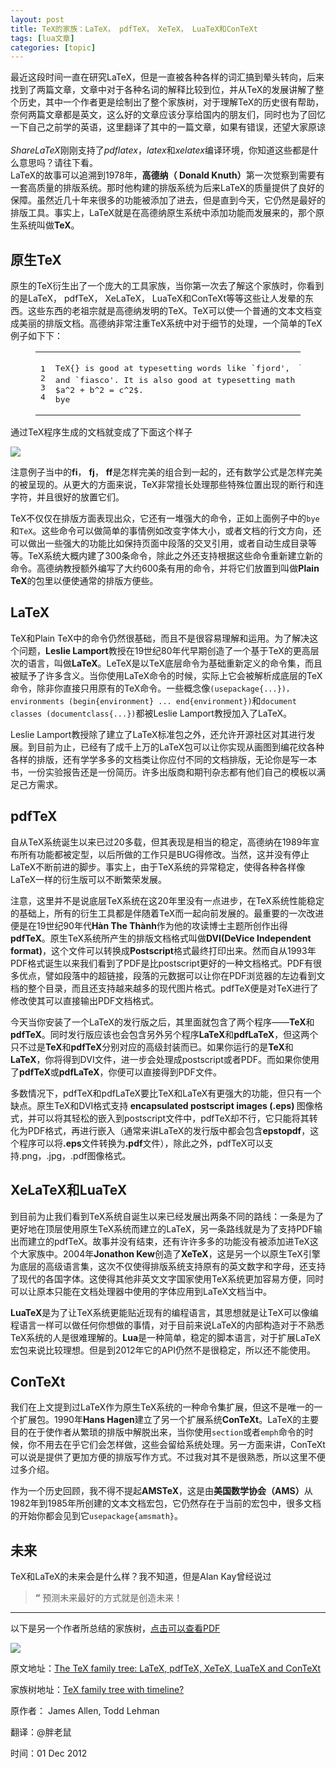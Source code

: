 ```yaml
---
layout: post
title: TeX的家族：LaTeX， pdfTeX， XeTeX， LuaTeX和ConTeXt 
tags: [lua文章]
categories: [topic]
---
```

<p>最近这段时间一直在研究LaTeX，但是一直被各种各样的词汇搞到晕头转向，后来找到了两篇文章，文章中对于各种名词的解释比较到位，并从TeX的发展讲解了整个历史，其中一个作者更是绘制出了整个家族树，对于理解TeX的历史很有帮助，奈何两篇文章都是英文，这么好的文章应该分享给国内的朋友们，同时也为了回忆一下自己之前学的英语，这里翻译了其中的一篇文章，如果有错误，还望大家原谅<br/><br/><em>ShareLaTeX</em>刚刚支持了<em>pdflatex</em>，<em>latex</em>和<em>xelatex</em>编译环境，你知道这些都是什么意思吗？请往下看。<br/>LaTeX的故事可以追溯到1978年，<strong>高德纳（ Donald Knuth）</strong>第一次觉察到需要有一套高质量的排版系统。那时他构建的排版系统为后来LaTeX的质量提供了良好的保障。虽然近几十年来很多的功能被添加了进去，但是直到今天，它仍然是最好的排版工具。事实上，LaTeX就是在高德纳原生系统中添加功能而发展来的，那个原生系统叫做<strong>TeX</strong>。</p>
<h2 id="原生TeX"><a href="#原生TeX" class="headerlink" title="原生TeX"></a>原生TeX</h2><p>原生的TeX衍生出了一个庞大的工具家族，当你第一次去了解这个家族时，你看到的是LaTeX， pdfTeX， XeLaTeX， LuaTeX和ConTeXt等等这些让人发晕的东西。这些东西的老祖宗就是高德纳发明的TeX。TeX可以使一个普通的文本文档变成美丽的排版文档。高德纳非常注重TeX系统中对于细节的处理，一个简单的TeX例子如下下：<br/></p><figure class="highlight tex"><table><tbody><tr><td class="gutter"><pre><span class="line">1</span><br/><span class="line">2</span><br/><span class="line">3</span><br/><span class="line">4</span><br/></pre></td><td class="code"><pre><span class="line"><span class="tag"><span class="name">TeX</span><span class="string">{}</span></span> is good at typesetting words like `fjord&#39;， `efficiency&#39;，</span><br/><span class="line">and `fiasco&#39;. It is also good at typesetting math like，</span><br/><span class="line"><span class="formula">$a^2 + b^2 = c^2$</span>.</span><br/><span class="line"><span class="tag"><span class="name">bye</span></span></span><br/></pre></td></tr></tbody></table></figure><p></p>
<p>通过TeX程序生成的文档就变成了下面这个样子</p>
<img src="http://fatmouse.xyz//uploads/tex-example.png"/>
<p>注意例子当中的<strong>fi</strong>， <strong>fj</strong>， <strong>ff</strong>是怎样完美的组合到一起的，还有数学公式是怎样完美的被呈现的。从更大的方面来说，TeX非常擅长处理那些特殊位置出现的断行和连字符，并且很好的放置它们。</p>
<p>TeX不仅仅在排版方面表现出众，它还有一堆强大的命令，正如上面例子中的<code>bye</code>和<code>TeX</code>。这些命令可以做简单的事情例如改变字体大小，或者文档的行文方向，还可以做出一些强大的功能比如保持页面中段落的交叉引用，或者自动生成目录等等。TeX系统大概内建了300条命令，除此之外还支持根据这些命令重新建立新的命令。高德纳教授额外编写了大约600条有用的命令，并将它们放置到叫做<strong>Plain TeX</strong>的包里以便使通常的排版方便些。</p>
<h2 id="LaTeX"><a href="#LaTeX" class="headerlink" title="LaTeX"></a>LaTeX</h2><p>TeX和Plain TeX中的命令仍然很基础，而且不是很容易理解和运用。为了解决这个问题，<strong>Leslie Lamport</strong>教授在19世纪80年代早期创造了一个基于TeX的更高层次的语言，叫做<strong>LaTeX</strong>。LeTeX是以TeX底层命令为基础重新定义的命令集，而且被赋予了许多含义。当你使用LaTeX命令的时候，实际上它会被解析成底层的TeX命令，除非你直接只用原有的TeX命令。一些概念像<code>(usepackage{...})， environments (begin{environment} ... end{environment})</code>和<code>document classes (documentclass{...})</code>都被Leslie Lamport教授加入了LaTeX。</p>
<p>Leslie Lamport教授除了建立了LaTeX标准包之外，还允许开源社区对其进行发展。到目前为止，已经有了成千上万的LaTeX包可以让你实现从画图到编花纹各种各样的排版，还有学学多多的文档类让你应付不同的文档排版，无论你是写一本书，一份实验报告还是一份简历。许多出版商和期刊杂志都有他们自己的模板以满足己方需求。</p>
<h2 id="pdfTeX"><a href="#pdfTeX" class="headerlink" title="pdfTeX"></a>pdfTeX</h2><p>自从TeX系统诞生以来已过20多载，但其表现是相当的稳定，高德纳在1989年宣布所有功能都被定型，以后所做的工作只是BUG得修改。当然，这并没有停止LaTeX不断前进的脚步。事实上，由于TeX系统的异常稳定，使得各种各样像LaTeX一样的衍生版可以不断繁荣发展。</p>
<p>注意，这里并不是说底层TeX系统在这20年里没有一点进步，在TeX系统性能稳定的基础上，所有的衍生工具都是伴随着TeX而一起向前发展的。最重要的一次改进便是在19世纪90年代<strong>Hàn The Thành</strong>作为他的攻读博士主题所创作出得<strong>pdfTeX</strong>。原生TeX系统所产生的排版文档格式叫做<strong>DVI(DeVice Independent format)</strong>，这个文件可以转换成<strong>Postscript</strong>格式最终打印出来。然而自从1993年PDF格式诞生以来我们看到了PDF是比postscript更好的一种文档格式。PDF有很多优点，譬如段落中的超链接，段落的元数据可以让你在PDF浏览器的左边看到文档的整个目录，而且还支持越来越多的现代图片格式。pdfTeX便是对TeX进行了修改使其可以直接输出PDF文档格式。</p>
<p>今天当你安装了一个LaTeX的发行版之后，其里面就包含了两个程序——<strong>TeX</strong>和<strong>pdfTeX</strong>。同时发行版应该也会包含另外另个程序<strong>LaTeX</strong>和<strong>pdfLaTeX</strong>，但这两个只不过是<strong>TeX</strong>和<strong>pdfTeX</strong>分别对应的高级封装而已。如果你运行的是<strong>TeX</strong>和<strong>LaTeX</strong>，你将得到DVI文件，进一步会处理成postscript或者PDF。而如果你使用了<strong>pdfTeX</strong>或<strong>pdfLaTeX</strong>，你便可以直接得到PDF文件。</p>
<p>多数情况下，pdfTeX和pdfLaTeX要比TeX和LaTeX有更强大的功能，但只有一个缺点。原生TeX和DVI格式支持<strong> encapsulated postscript images (.eps) </strong>图像格式，并可以将其轻松的嵌入到postscript文件中，pdfTeX却不行，它只能将其转化为PDF格式，再进行嵌入（通常来讲LaTeX的发行版中都会包含<strong>epstopdf</strong>，这个程序可以将<strong>.eps</strong>文件转换为<strong>.pdf</strong>文件），除此之外，pdfTeX可以支持.png，.jpg，.pdf图像格式。</p>
<h2 id="XeLaTeX和LuaTeX"><a href="#XeLaTeX和LuaTeX" class="headerlink" title="XeLaTeX和LuaTeX"></a>XeLaTeX和LuaTeX</h2><p>到目前为止我们看到TeX系统自诞生以来已经发展出两条不同的路线：一条是为了更好地在顶层使用原生TeX系统而建立的LaTeX，另一条路线就是为了支持PDF输出而建立的pdfTeX。故事并没有结束，还有许许多多的功能没有被添加进TeX这个大家族中。2004年<strong>Jonathon Kew</strong>创造了<strong>XeTeX</strong>，这是另一个以原生TeX引擎为底层的高级语言集，这次不仅使得排版系统支持原有的英文数字和字母，还支持了现代的各国字体。这使得其他非英文文字国家使用TeX系统更加容易方便，同时可以让原本只能在文档处理器中使用的字体应用到LaTeX文档当中。</p>
<p><strong>LuaTeX</strong>是为了让TeX系统更能贴近现有的编程语言，其思想就是让TeX可以像编程语言一样可以做任何你想做的事情，对于目前来说LaTeX的内部构造对于不熟悉TeX系统的人是很难理解的。<strong>Lua</strong>是一种简单，稳定的脚本语言，对于扩展LaTeX宏包来说比较理想。但是到2012年它的API仍然不是很稳定，所以还不能使用。</p>
<h2 id="ConTeXt"><a href="#ConTeXt" class="headerlink" title="ConTeXt"></a>ConTeXt</h2><p>我们在上文提到过LaTeX作为原生TeX系统的一种命令集扩展，但这不是唯一的一个扩展包。1990年<strong>Hans Hagen</strong>建立了另一个扩展系统<strong>ConTeXt</strong>。LaTeX的主要目的在于使作者从繁琐的排版中解脱出来，当你使用<code>section</code>或者<code>emph</code>命令的时候，你不用去在乎它们会怎样做，这些会留给系统处理。另一方面来讲，ConTeXt可以说是提供了更加方便的排版写作方式。不过我对其不是很熟悉，所以这里不便过多介绍。</p>
<p>作为一个历史回顾，我不得不提起<strong>AMSTeX</strong>，这是由<strong>美国数学协会（AMS）</strong>从1982年到1985年所创建的文本文档宏包，它仍然存在于当前的宏包中，很多文档的开始你都会见到它<code>usepackage{amsmath}</code>。</p>
<h2 id="未来"><a href="#未来" class="headerlink" title="未来"></a>未来</h2><p>TeX和LaTeX的未来会是什么样？我不知道，但是Alan Kay曾经说过</p>
<blockquote>
<p><strong>“</strong> 预测未来最好的方式就是创造未来！</p>
</blockquote>
<hr/>
<p>以下是另一个作者所总结的家族树，<a href="http://disco.bu.edu/~tsl/TeX-Family-Tree-Timeline/tft-portrait.pdf" target="_blank" rel="external noopener noreferrer">点击可以查看PDF</a></p>
<img src="http://fatmouse.xyz//uploads/latex_family_tree_l.jpg"/>
<p>原文地址：<a href="https://www.sharelatex.com/blog/2012/12/01/the-tex-family-tree-latex-pdftex-xelatex-luatex-context.html" target="_blank" rel="external noopener noreferrer">The TeX family tree: LaTeX, pdfTeX, XeTeX, LuaTeX and ConTeXt</a></p>
<p>家族树地址：<a href="http://tex.stackexchange.com/questions/42594/tex-family-tree-with-timeline" target="_blank" rel="external noopener noreferrer">TeX family tree with timeline?</a></p>
<p>原作者： James Allen, Todd Lehman</p>
<p>翻译：@胖老鼠</p>
<p>时间：01 Dec 2012</p>
